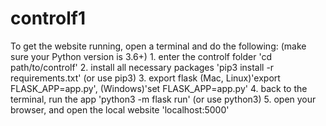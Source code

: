 # controlf1

To get the website running, open a terminal and do the following:
(make sure your Python version is 3.6+)
	1. enter the controlf folder 'cd path/to/controlf'
	2. install all necessary packages 'pip3 install -r requirements.txt' (or use pip3)
	3. export flask (Mac, Linux)'export FLASK_APP=app.py', (Windows)'set FLASK_APP=app.py'
	4. back to the terminal, run the app 'python3 -m flask run' (or use python3)
	5. open your browser, and open the local website 'localhost:5000'